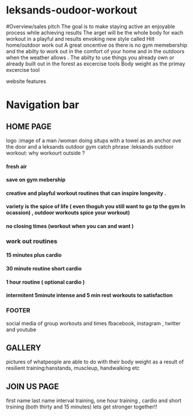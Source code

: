 # leksands-oudoor-workout
#Overview/sales pitch
The goal is to make staying active an enjoyable process while achieving results
The arget will be the whole body for each workout in a playful and results envoking new style called Hiit home/outdoor work out 
A great oncentive os there is no gym memebership and the abilty to work out in the comfort of your home  and in the outdoors when the weather allows .
The abilty to use things you already own or already built out in the forest as excercise tools
Body weight as the primay excercise tool 

website features
# Navigation bar

## HOME PAGE
logo :image of a man /woman doing situps with a towel as an anchor ove the door and a leksands outdoor gym
catch phrase :leksands outdoor workout:
why workourt outside ?
#### fresh air 
#### save on gym mebership
#### creative and  playful workout routines that can inspire longevity .
#### variety is the spice of life ( even thoguh you still want to go tp the gym ln ocassion) , outdoor workouts spice your workout)
#### no closing times (workout when you can and want )

### work out routines
 #### 15 minutes plus cardio  
 #### 30 minute  routine short cardio 
 #### 1 hour routine ( optional cardio )
 #### intermitent 5minute intense and 5 min rest workouts to satisfaction
 
 ### FOOTER 
 social media of  group workouts and times 
 fbacebook, instagram , twitter  and youtube
 
  ## GALLERY 
   pictures of whatpeople are able to do with their body weight as a result of resilient training:hanstands, muscleup, handwalking etc
  ## JOIN US PAGE
   first name 
   last name 
    interval training, one hour training , cardio and short trsining (both thirty and 15 minutes)
    lets get stronger together!!

 
